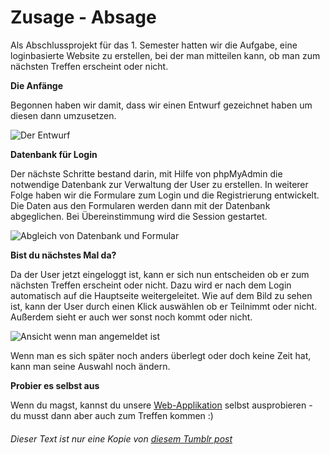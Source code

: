 # Zusage - Absage

Als Abschlussprojekt für das 1. Semester hatten wir die Aufgabe, eine loginbasierte Website zu erstellen, bei der man mitteilen kann, ob man zum nächsten Treffen erscheint oder nicht.

**Die Anfänge**

Begonnen haben wir damit, dass wir einen Entwurf gezeichnet haben um diesen dann umzusetzen.

![Der Entwurf](https://31.media.tumblr.com/8f21a2986ca914ea39319858a3846fa0/tumblr_inline_n0ky24IUvW1r6w5e9.jpg)

**Datenbank für Login**

Der nächste Schritte bestand darin, mit Hilfe von phpMyAdmin die notwendige Datenbank zur Verwaltung der User zu erstellen. In weiterer Folge haben wir die Formulare zum Login und die Registrierung entwickelt. Die Daten aus den Formularen werden dann mit der Datenbank abgeglichen.  Bei Übereinstimmung wird die Session gestartet.

![Abgleich von Datenbank und Formular](https://31.media.tumblr.com/8dc07d433344d34c80e79e9a9c1d5d71/tumblr_inline_n0kzbwyri51r6w5e9.png)

**Bist du nächstes Mal da?**

Da der User jetzt eingeloggt ist, kann er sich nun entscheiden ob er zum nächsten Treffen erscheint oder nicht. Dazu wird er nach dem Login automatisch auf die Hauptseite weitergeleitet. Wie auf dem Bild zu sehen ist, kann der User durch einen Klick auswählen ob er Teilnimmt oder nicht. Außerdem sieht er auch wer sonst noch kommt oder nicht. 

![Ansicht wenn man angemeldet ist](https://31.media.tumblr.com/52576c33b6e403105065c66596407440/tumblr_inline_n0l066rjQ31r6w5e9.png)

Wenn man es sich später noch anders überlegt oder doch keine Zeit hat, kann man seine Auswahl noch ändern.

**Probier es selbst aus**

Wenn du magst, kannst du unsere [Web-Applikation](http://zusabs.demont.is) selbst ausprobieren - du musst dann aber auch zum Treffen kommen :)


###### *Dieser Text ist nur eine Kopie von [diesem Tumblr post](http://joeyundfelix.tumblr.com/post/75802694418/zusage-absage)*
